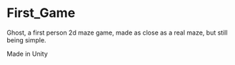 # First_Game
Ghost, a first person 2d maze game, made as close as a real maze, but still being simple.

Made in Unity
